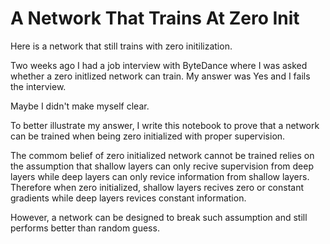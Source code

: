# A Network That Trains At Zero Init
Here is a network that still trains with zero initilization.

Two weeks ago I had a job interview with ByteDance where I was asked whether a zero initlized network can train. My answer was Yes and I fails the interview. 

Maybe I didn't make myself clear. 

To better illustrate my answer, I write this notebook to prove that a network can be trained when being zero initialized with proper supervision. 

The commom belief of zero initialized network cannot be trained relies on the assumption that shallow layers can only recive supervision from deep layers while deep layers can only revice information from shallow layers. Therefore when zero initialized, shallow layers recives zero or constant gradients while deep layers revices constant information.

However, a network can be designed to break such assumption and still performs better than random guess.
